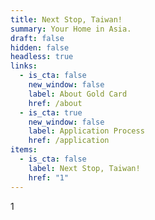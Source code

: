 ```yaml
---
title: Next Stop, Taiwan!
summary: Your Home in Asia.
draft: false
hidden: false
headless: true
links:
  - is_cta: false
    new_window: false
    label: About Gold Card
    href: /about
  - is_cta: true
    new_window: false
    label: Application Process
    href: /application
items:
  - is_cta: false
    label: Next Stop, Taiwan!
    href: "1"
---
```

1
